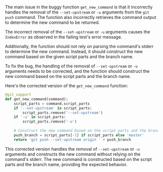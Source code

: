 The main issue in the buggy function `get_new_command` is that it incorrectly handles the removal of the `--set-upstream` or `-u` arguments from the `git push` command. The function also incorrectly retrieves the command output to determine the new command to be returned.

The incorrect removal of the `--set-upstream` or `-u` arguments causes the `IndexError` as observed in the failing test's error message.

Additionally, the function should not rely on parsing the command's stderr to determine the new command. Instead, it should construct the new command based on the given script parts and the branch name.

To fix the bug, the handling of the removal of `--set-upstream` or `-u` arguments needs to be corrected, and the function should construct the new command based on the script parts and the branch name.

Here's the corrected version of the `get_new_command` function:

```python
@git_support
def get_new_command(command):
    script_parts = command.script_parts
    if '--set-upstream' in script_parts:
        script_parts.remove('--set-upstream')
    if '-u' in script_parts:
        script_parts.remove('-u')
    
    # Construct the new command based on the script parts and the branch name
    push_branch = script_parts[-1] if script_parts else 'master'
    return 'git push --set-upstream origin ' + push_branch
```

This corrected version handles the removal of `--set-upstream` or `-u` arguments and constructs the new command without relying on the command's stderr. The new command is constructed based on the script parts and the branch name, providing the expected behavior.